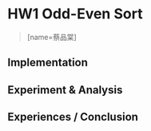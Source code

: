 # HW1 Odd-Even Sort
> [name=蔡品棠]
## Implementation

## Experiment & Analysis

## Experiences / Conclusion

